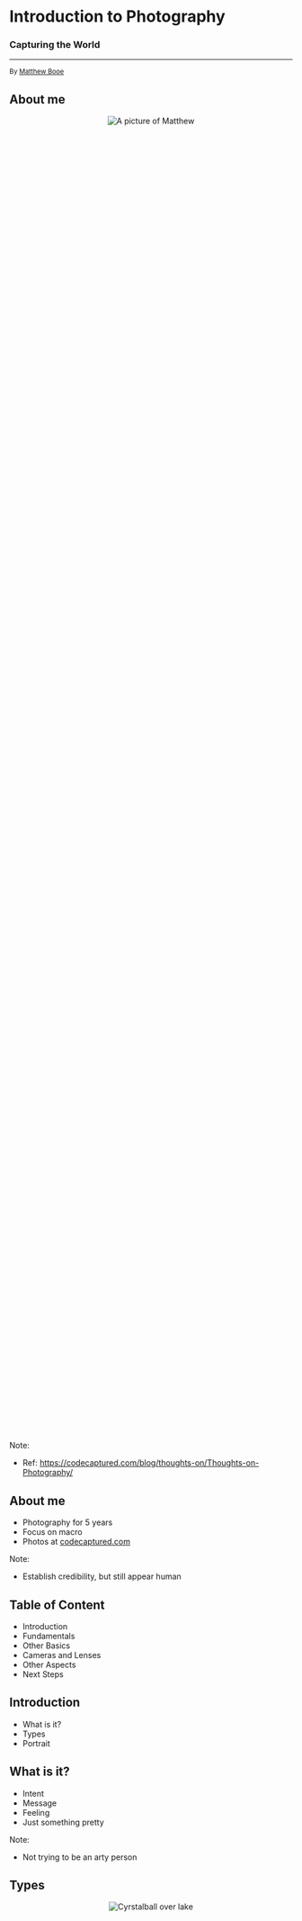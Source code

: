 # Introduction to Photography

### Capturing the World

<hr>

<small>By [Matthew Booe](http://www.matthewbooe.com)</small>



## About me

<p style="display: flex; justify-content: center; height: 60%;">
	<img src="images/about-me.jpg" alt="A picture of Matthew"></img>
</p>

Note:
- Ref: https://codecaptured.com/blog/thoughts-on/Thoughts-on-Photography/


## About me

- Photography for 5 years
- Focus on macro
- Photos at [codecaptured.com](https://codecaptured.com)

Note:
- Establish credibility, but still appear human



## Table of Content <!-- .element: style="color: #E74727;" -->

- Introduction
- Fundamentals
- Other Basics
- Cameras and Lenses
- Other Aspects
- Next Steps



## Introduction <!-- .element: style="color: #E74727;" -->

- What is it?
- Types
- Portrait



## What is it?

- Intent
- Message
- Feeling
- Just something pretty

Note:
- Not trying to be an arty person



## Types

<p style="display: flex; justify-content: center; height: 50%;">
	<img src="images/styles.jpg" alt="Cyrstalball over lake"></img>
</p>

Note:
- Ref: https://tdimension.wordpress.com/2016/11/30/photography-1001-crystal-ball-photography/


## Portrait

<p style="display: flex; justify-content: center; height: 50%;">
	<img src="images/portrait.jpg" alt="Young man in field"></img>
</p>

Note:
- Ref: https://i.pinimg.com/originals/48/4a/0a/484a0a18d80f36d824e34ce071e1a4dd.jpg


## Landscape

<p style="display: flex; justify-content: center; height: 35%;">
	<img src="images/landscape.jpg" alt="Tree in infront of mountain in sunset"></img>
</p>

Note:
- Ref: https://cdn.photographylife.com/wp-content/uploads/2017/01/Telephoto-lens-for-landscape-photography.jpg


## Street

<p style="display: flex; justify-content: center; height: 50%;">
	<img src="images/street.jpg" alt="Kids playing in alley"></img>
</p>

Note:
- Ref: https://www.demilked.com/magazine/wp-content/uploads/2014/04/new-york-chicago-street-photography-vivian-maier-18.jpg


## Event

<p style="display: flex; justify-content: center; height: 60%;">
	<img src="images/event.jpg" alt="Crowd of people in party"></img>
</p>

Note:
- Ref: https://newznew.com/wp-content/uploads/2017/10/Event-Photography-2.jpg


## Macro

<p style="display: flex; justify-content: center; height: 60%;">
	<img src="images/macro.jpg" alt="Close up of dandelion"></img>
</p>

Note:
- Ref: https://tdimension.wordpress.com/2016/11/30/photography-1001-crystal-ball-photography/


## Astrophotography

<p style="display: flex; justify-content: center; height: 60%;">
	<img src="images/astrophotography.jpg" alt="Galaxy oveer highlight"></img>
</p>

Note:
- Ref: https://iso.500px.com/wp-content/uploads/2014/08/2048-7.jpg


## Architecture

<p style="display: flex; justify-content: center; height: 45%;">
	<img src="images/architecture.jpg" alt="Skyscrappers over city"></img>
</p>

Note:
- Ref: https://simonharveyphotography.files.wordpress.com/2012/11/sjh7424_25_26_27_28_29_30.jpg


## Drone

<p style="display: flex; justify-content: center; height: 45%;">
	<img src="images/drone.jpg" alt="Underwater small plane"></img>
</p>

Note:
- Ref: https://i.pinimg.com/originals/7d/fc/d4/7dfcd4f350bc83e49128437bf3b00e4b.jpg


## Sport

<p style="display: flex; justify-content: center; height: 50%;">
	<img src="images/sport.jpg" alt="Womman playing soccer"></img>
</p>

Note:
- Ref: https://cdn.photographylife.com/wp-content/uploads/2016/08/soccer2.jpg


## Wildlife

<p style="display: flex; justify-content: center; height: 40%;">
	<img src="images/wildlife.jpg" alt="Squirel yawning"></img>
</p>

Note:
- Ref: https://s23527.pcdn.co/wp-content/uploads/2018/09/Mary-McGowan_Caught-In-The-Act_00001294.jpg.optimal.jpg


## Composite

<p style="display: flex; justify-content: center; height: 50%;">
	<img src="images/composite.jpg" alt="Man climbing into moon"></img>
</p>

Note:
- Ref: https://static.boredpanda.com/blog/wp-content/uploads/2015/07/I-Make-Surreal-Composite-__880.jpg



## Style

- Subject matter
- Color, texture, layout
- Theme
	- "To share the hidden beauty of the everyday world" <!-- .element: style="color: #E74727;" -->

Note:
- How to make your photography yours



## Fundamentals <!-- .element: style="color: #E74727;" -->

- Focus
- Composition
- Exposure



## Focus

<blockquote>
	"The distinctness or clarity of an image rendered by an optical system."
	<hr>
	<cite>thefreedictionary.com</cite>
</blockquote>


## Focus

<blockquote>
	"A center of interest or activity."
	<hr>
	<cite>thefreedictionary.com</cite>
</blockquote>


## Focus

<blockquote>
	"A plane of clarity"
	<hr>
	<cite>Me</cite>
</blockquote>


## Focus

<p style="display: flex; justify-content: center; height: 35%;">
	<img src="images/focus.jpg" alt="Dragonfly on grass"></img>
</p>

Note:
- Ref: https://photographylife.com/understanding-focus-in-photography


## Manual Focus

- More control, but slow
- Auto focus can fail
	- Reflective or small items
- Good practice


## Auto Focus

- Practical and fast
- Continuous vs Single
- Area Modes

Note:
- Continuous is great for moving targets, but need to practice with it
- Different modes for the size of subject


## Practice <!-- .element: style="color: #E74727;" -->

<!-- .slide: data-background-image="images/practice-3.gif" data-background-size="70%" -->

<!-- The Gif is done kinda hack-y to make it big enough -->

Note:
- Ref: https://media.giphy.com/media/a0QlNFxlTCba8/giphy.gif



## Composition

<blockquote>
	"The manner in which such parts are combined or related"
	<hr>
	<cite>thefreedictionary.com</cite>
</blockquote>


## Composition

<p style="display: flex; justify-content: center; height: 65%;">
	<img src="images/composition.jpg" alt="A yellow crab in the sand"></img>
</p>

Note:
- Ref: https://photographylife.com/composition-tips-for-beginners


## Points and Lines

<p style="display: flex; justify-content: center; height: 50%;">
	<img src="images/lines.jpg" alt="A woman walking down stairs"></img>
</p>

Note:
- Breaking the scene and directing view
- Ref: https://drscdn.500px.org/photo/90922299/m%3D900_k%3D1_a%3D1/v2?sig=7afb73af71d1aa160051c21bd25b64e0f0d31e0f5889851a09e1d608cd33a73e


## Foreground and background

<p style="display: flex; justify-content: center; height: 60%;">
	<img src="images/foreground.jpg" alt="A bird standing with bridge in background"></img>
</p>

Note:
- Add visual interest and more context
- Ref: https://pstbqpil.files.wordpress.com/2012/03/seagull-in-the-foreground-robert-moses-bridge-in-the-background-vicki-jauron.jpg


## Perspective

<p style="display: flex; justify-content: center; height: 45%;">
	<img src="images/perspective.jpg" alt="A little girl pointing at the top of the Eiffel tower"></img>
</p>

Note:
- Both in a literal way and metaphorical one
- Ref: https://farm2.static.flickr.com/1192/1197168132_e13a091128_o.jpg


## Balance

<p style="display: flex; justify-content: center; height: 50%;">
	<img src="images/balance.jpg" alt="A dragon fly in the sunset"></img>
</p>

Note:
- Prevent an element from overpowering, or do that on purpose
- Ref: https://cdn.photographylife.com/wp-content/uploads/2017/01/Heavy-element-balancing-lighter-element.jpg


## Space

<p style="display: flex; justify-content: center; height: 50%;">
	<img src="images/positive.jpg" alt="A dead tree with perched birds in sky"></img>
</p>

Note:
- Let things breathe, lead, or stand out
- Ref: https://cdn.photographylife.com/wp-content/uploads/2017/01/Lots-of-negative-space-960x636.jpg


## Patterns

<p style="display: flex; justify-content: center; height: 85%;">
	<img src="images/patterns.jpg" alt="Snow and rocky landscape in the setting sun"></img>
</p>

Note:
- Patterns are comfortable, so think about breaking them
- Ref: https://cdn.photographylife.com/wp-content/uploads/2017/01/Similar-shape-in-rocks-and-clouds.jpg


## Presets

- Good go to
- Solid for a reason
- Rules are meant to be broken


## Rule of Thirds

<p style="display: flex; justify-content: center; height: 55%;">
	<img src="images/rule-of-thirds.png" alt="A shadow of a man with surf board on beach"></img>
</p>

Note:
- Some people split into fourths too
- Ref: https://nfoxphotography.files.wordpress.com/2014/11/rule-of-thirds-example.png


## Golden Spiral

<p style="display: flex; justify-content: center; height: 50%;">
	<img src="images/golden-spiral.jpg" alt="A yellow crab in the sand"></img>
</p>

Note:
- Content filling this space, people look at eyes
- Ref: https://www.picmonkey.com/blog/wp-content/uploads/2016/09/Golden-ratio-portrait.jpg


## Practice <!-- .element: style="color: #E74727;" -->

<!-- .slide: data-background-image="images/practice-2.gif" data-background-size="70%" -->

Note:
- Ref: https://66.media.tumblr.com/3c451c21479835579118ff84a97c5976/tumblr_ouvxc3O5Gb1qbrivdo1_500.gif



## Exposure

<blockquote>
	"The amount of light per unit area"
	<hr>
	<cite>thefreedictionary.com</cite>
</blockquote>


## Exposure

<blockquote>
	"Determines the brightness or darkness of an image, and more"
	<hr>
	<cite>wikipedia.com</cite>
</blockquote>


## The Triangle

- Three balancing components
	- Aperture
	- Shutter Speed
	- ISO
- Manual vs Priority mode

Note:
- Manual gives you full control
- Priority lets you control one components and it auto does the others


## Aperture

- The size of the opening in a lens
- f/32 is small, f/2 is large
- Affects depths of field

Note:
- Measured in f-stops, size of opening / actual size
- We will discuss depth of field more later, but smaller aperture will produce small depth of field


## Aperture

<p style="display: flex; justify-content: center; height: 60%;">
	<img src="images/aperture.jpg" alt="Various apeature sizes"></img>
</p>

Note:
Ref: https://i.ytimg.com/vi/F8T94sdiNjc/maxresdefault.jpg


## Shutter Speed

- Amount of time the senor is exposed
- 1/300s vs 5 minute
- Longer = more light
- Keep in mind subject

Note:
- Measured in fractions of a second to minutes
- Tripod helps to increase length of time, because hands shake to much, even when propped


## Shutter Speed

<p style="display: flex; justify-content: center; height: 60%;">
	<img src="images/shutter-speed.jpg" alt="Various shuter speeds"></img>
</p>

Note:
- Ref: https://3.bp.blogspot.com/-nCTwM2AKTb4/T_tEO1NRXtI/AAAAAAAAAiM/JH0ak56vQjM/s1600/ShutterSpeed+pic.JPG


## ISO

- Camera's sensitivity to light
- Artificially brightness an image
- More is brighter but causes "noise"


## ISO

<p style="display: flex; justify-content: center; height: 60%;">
	<img src="images/iso.jpg" alt="ISO comparison"></img>
</p>

Note:
- Ref: https://withmanish.com/wp-content/uploads/2017/10/What-does-ISO-Do.jpg



## Long Practice <!-- .element: style="color: #E74727;" -->

<!-- .slide: data-background-image="images/practice-4.gif" data-background-size="70%" -->

Note:
- Ref: https://i.kinja-img.com/gawker-media/image/upload/t_original/snj3tg8nceomsjnq7xpx.gif



## Other Basics <!-- .element: style="color: #E74727;" -->

- Sharpness
- Depth of Field
- Lighting
- White Balance
- Focal Length
- Field of View



## Sharpness

- The clarity of detail in the image
- Affected by
	- Color contrast
	- Light
	- Depth of field


## Sharpness

<p style="display: flex; justify-content: center; height: 80%;">
	<img src="images/sharpness.jpg" alt="Sharpness comparison"></img>
</p>

Note:
- Ref: https://improvephotography.com/wp-content/uploads/2014/07/sharpness-eyes-example.jpg



## Depth of Field

- Distance between the closest and farthest sharp points
- Wider aperture = smaller
- Closer = smaller


## Depth of Field

<p style="display: flex; justify-content: center; height: 50%;">
	<img src="images/depth-of-field.jpg" alt="Depth of field diagram"></img>
</p>

Note:
- Ref: https://photographylife.com/what-is-depth-of-field



## Lighting

- Electromagnetic radiation?
- More than just how much

Note:
- Wasn't sure how to describe it, hope everyone understands this


## Position

<p style="display: flex; justify-content: center; height: 15%;">
	<img src="images/position.jpg" alt="Wedding couple in dooorway"></img>
</p>

Note:
- Behind, above, in front, to the side, all affect the feeling
- Ref: https://www.creativelive.com/photography-guides/lighting-for-beginners


## Hard

<p style="display: flex; justify-content: center; height: 60%;">
	<img src="images/hard.jpg" alt="Couple in grassy field"></img>
</p>

Note:
- Hard causes noticeable shadows and back lighting
- Ref: https://www.creativelive.com/photography-guides/lighting-for-beginners


## Soft

<p style="display: flex; justify-content: center; height: 60%;">
	<img src="images/soft.jpg" alt="Headhsot of girl looking at camera"></img>
</p>

Note:
- Soft is lack of shadow, smoother quality
- Ref: https://pbblogassets.s3.amazonaws.com/uploads/2015/08/Soft-Lighting-Outside-Example.jpg


## Color

<p style="display: flex; justify-content: center; height: 60%;">
	<img src="images/color.jpg" alt="Comparison of colored lights"></img>
</p>

Note:
- Measured in kelvin
- Ref: https://www.creativelive.com/photography-guides/lighting-for-beginners


## Options

- Time of day
- Weather
- Indoor vs outdoor
- Do it yourself



## White Balance

- The shade of white influenced by lighting
- Warmer = reds and yellows
- Cooler = blues and purples
- Use white card or camera presets

Note:
- Can change white balance to adjust in-camera style
- Usually want a proper white for easier editing


## White Balance

<p style="display: flex; justify-content: center; height: 60%;">
	<img src="images/white-balance.jpg" alt="Comparison of white balnce modes"></img>
</p>

Note:
- Ref: https://www.louisdallaraphotography.com/wp-content/uploads/2012/12/white-balance.jpg



## Focal Length

- Magnification of an image
- More length = more magnification
- 50mm is considered true

Note:
- Property of a lens
- Measured in mm
- True means like our eyes see


## Focal Length

<p style="display: flex; justify-content: center; height: 70%;">
	<img src="images/focal-length.png" alt="Focal length diagram"></img>
</p>

Note:
- Ref: https://www.howtogeek.com/353144/what-is-focal-length/


## Focal Length

<p style="display: flex; justify-content: center; height: 60%;">
	<img src="images/focal-length.jpg" alt="Focal length comparison"></img>
</p>

Note:
- Ref: https://www.colesclassroom.com/wp-content/uploads/2017/04/1_GRID-Focal-Length-1_BLOG_final.jpg



## Field of View

- How wide an angle an image is
- More length = more narrow

Note:
- Property of a lens
- Related to focal length


## Field of View

<p style="display: flex; justify-content: center; height: 80%;">
	<img src="images/field-of-view.jpg" alt="Field of View comparison"></img>
</p>

Note:
- Ref: https://arqspin.com/wp-content/uploads/2013/11/field-of-view-copy.jpg



## Cameras and Lenses <!-- .element: style="color: #E74727;" -->

- Lens types
- DSLR vs Mirrorless
- Crop vs Full Frame
- Smartphone
- Other



## Lens types

- Lots of factors
- No "right" lens

Note:
- But there are often more suited lenses


## Length

- Focal length
- Field of view

Note:
- Like we just discussed


## Prime vs Variable

- Prime
	- "Faster", sharper, smaller, cheaper
- Variable
	- Versatile, need less lenses
- Not definitive

Note:
- Faster refers to bigger aperture, because you can take in more light in less time
- There are nice variable lenses that outperform primes
- There are specialized primes that are more expensive and heaver


## Holy trinity

- 16-35mm
- 24-70mm
- 70-200mm

Note:
- The idea is this covers all normal basis, but your needs will vary


## Mount type

- Physical connection to camera
	- Also electronic communication
- Manufactures can have multiple types
- Adapters to mix and match

Note:
- Electronics are used for things like auto focus and object tracking
- Each camera manufacture has at least one type of mount


## Other

- Stabilization
- Size/weight
- Full vs crop
- Specialization

Note:
- Stabilization accounts for hand movement, may create noise
- Specialization like super telephoto or macro for product or insect photography



## DSLR vs Mirrorless

- Two styles of cameras
- Different technologies
- Similar use


## DSLR

- Mirror that physically moves light to viewfinder
- Viewfinder is real time
- Older, cheaper, better battery, more lenses

Note:
- Digital Single Lens Reflex Cameras
- Viewfinder has no electronic delay
- Less electronics mean less power draw
- More lenses because those mounts have been around longer


## Mirrorless

- No mirror, viewfinder is screen
- Viewfinder shows what will be captured
- Newer tech, smaller/lighter

Note:
- Can not overstate how useful it is to see what the actual exposure being captured is
- Lenses can also be smaller to match the form factor, off load electronics
- My suggestion is to start with an entry level DSLR, because of costs, but get lenses that could work for mirrorless
- Also, need more sensor cleaning (which must be delicate), because no extra protection from mirror



## Full Frame vs Crop

- Size of the sensor
- Lenses support

Note:
- Depending on the mount, you might not be able to use a crop lens on a full frame camera or vice versa


## Full Frame

- Same as old 35mm film, industry standard
- Focal lengths are "true"
- Higher resolution, more light

Note:
- True refers to the old industry standard
- Full frame usually has nicer and more expensive options, for "professional" use


## Crop

- Smaller than full, no standard
- Increase the magnification relative to full
- Cheaper, smaller cameras

Note:
- Each manufacture usually standardizes a crop ratio, like 1.5x (full frame)


## Smartphone

- "The best camera is the one you have with you"
- Pro mode
- Some control of exposure
- RAW format

Note:
- Smartphones also use a lot of image processing


## Other

- Lighting or mic accessories
- Type of SD card
- Size of battery
- Customization
- Software experience

Note:
- Manufacture have lots of varying accessories to consider
- Nicer cameras might require more expensive SD cards
- Customization refers to how much you can tweak cameras settings to better control it



## Other Aspects <!-- .element: style="color: #E74727;" -->

- RAW vs JPEG
- Editing
- Organizing
- Sharing



## RAW vs JPEG

- RAW is a series of formats
	- Collect more data for editing
- JPEG are smaller, easier to share

Note:
- Setting in camera, RAW is preferred if you want to edit
- Size of photos makes a huge difference in storage size



## Editing

- Improve images or more artsy
- Lots of software
	- [Darktable](https://www.darktable.org/)
	- [Lightroom](https://lightroom.adobe.com/)


## Change

- Brightness
- Color
- Contrast
- Noise
- Aspect ratio

Note:
- More than this, but this is the core


## In Camera

- Don't rely on editing
- Filters
- Gels

Note:
- While learning, try getting it right in camera first
- Editing takes a while to get used to too
- Filters can polarize, protect, graduated density
- Gels colorize



## Organizing

- Folder hierarchy by date
- Software to tag and organize photos
	- [digiKam](https://www.digikam.org/)
	- [Lightroom](https://lightroom.adobe.com/)

Note:
- There are many techniques, these are just my suggestions
- Tag by location or style
- Some can recognize people too



## Sharing

- Sites have rights to your content
- Watermarks and metadata
- Alt text

Note:
- Each site is different, but generally can always hold on to it, but can advertise too
- Metadata can be stripped
- Accessibility to describe the image



## Next Steps <!-- .element: style="color: #E74727;" -->

- Make a commitment
- Grow skills



## Make a commitment

- Use your phone
- Take photos with intent
- Rent cameras and lenses

Note:
- Use your phone



## Grow skills

- Find photographers you like
- Submit work to art shows or contest
- Join groups for comments and critiques

Note:
- Learn from the style of a photographer



## Questions? <!-- .element: style="color: #E74727;" -->


## Thank you!

<!-- .slide: data-background-image="images/thank-you.gif" data-background-size="70%" -->

Note:
- Ref: https://thisweekinpinball.com/wp-content/uploads/2018/03/IsBHReF.gif



## Long Practice <!-- .element: style="color: #E74727;" -->

<!-- .slide: data-background-image="images/practice-5.gif" data-background-size="70%" -->

Note:
- Ref: https://i.pinimg.com/originals/27/74/7a/27747aa8ba697e52c9dfe6dfc1250ddf.gif
